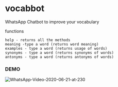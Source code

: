 # vocabbot
WhatsApp Chatbot to improve your vocabulary

functions

```
help - returns all the methods
meaning -type a word (returns word meaning)
examples - type a word (returns usage of words)
synonyms - type a word (returns synonyms of words)
antonyms - type a word (returns antonyms of words)
```
### DEMO

![WhatsApp-Video-2020-06-21-at-230](https://user-images.githubusercontent.com/16894718/85231441-96c41580-b414-11ea-909b-21bcbc98018b.gif)


